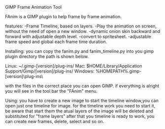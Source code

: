 GIMP Frame Animation Tool

FAnim is a GIMP plugin to help frame by frame animation. 

features:
-Frame Timeline, based on layers.
-Play the animation on screen, without the need of open a new window.
-dynamic onion skin backward and forward with adjustable depth level.
-convert to spritesheet.
-adjustable frame speed and global each frame time duration.

Installing:
you can copy the fanim.py and fanim_timeline.py into you gimp plugin directory
the path is shown below.

Linux: ~/.gimp-[version]/plug-ins/
Mac: $HOME/Library/Application Support/Gimp/[version]/plug-ins/
Windows: %HOMEPATH%\.gimp-[version]\plug-ins\

with the files in the correct place you can open GIMP. if everything is alright you 
will see in the tool bar the "FAnim" menu.

Using:
you have to create a new image to start the timeline window,you can open just
one timeline for image. for the timeline work you need to start it, be aware
that start them the atual layers of the image will be deleted and substituted 
for "frame layers" after that you timeline is ready to work, you can create new 
frames, delete, select and so on.
